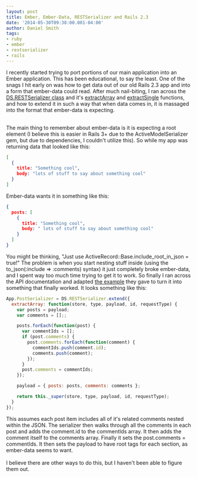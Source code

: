 ```yaml
---
layout: post
title: Ember, Ember-Data, RESTSerializer and Rails 2.3
date: '2014-05-30T09:38:00.001-04:00'
author: Daniel Smith
tags:
- ruby
- ember
- restserializer
- rails
---
```


I recently started trying to port portions of our main application into an Ember application. This has been educational, to say the least. One of the snags I hit early on was how to get data out of our old Rails 2.3 app and into a form that ember-data could read. After much nail-biting, I ran across the <a href="http://emberjs.com/api/data/classes/DS.RESTSerializer.html" target="_blank">DS.RESTSerializer class</a> and it's <a href="http://emberjs.com/api/data/classes/DS.RESTSerializer.html#method_extractArray" target="_blank">extractArray</a> and <a href="http://emberjs.com/api/data/classes/DS.RESTSerializer.html#method_extractSingle" target="_blank">extractSingle</a> functions, and how to extend it in such a way that when data comes in, it is massaged into the format that ember-data is expecting.<br /><br />

The main thing to remember about ember-data is it is expecting a root element (I believe this is easier in Rails 3+ due to the ActiveModelSerializer gem, but due to dependencies, I couldn't utilize this). So while my app was returning data that looked like this:

```json
[
  {
    title: "Something cool",
    body: "lots of stuff to say about something cool"
  }
]
```
Ember-data wants it in something like this:

```json
{
  posts: [
    {
      title: "Something cool",
      body: " lots of stuff to say about something cool"
    }
  ]
}
```

You might be thinking, "Just use ActiveRecord::Base.include_root_in_json = true!" The problem is when you start nesting stuff inside (using the to_json(:include =&gt; :comments) syntax) it just completely broke ember-data, and I spent way too much time trying to get it to work. So finally I ran across the API documentation and adapted <a href="http://emberjs.com/api/data/classes/DS.RESTSerializer.html#method_extractArray" target="_blank">the example</a> they gave to turn it into something that finally worked. It looks something like this:

```javascript
App.PostSerializer = DS.RESTSerializer.extend({
  extractArray: function(store, type, payload, id, requestType) {
    var posts = payload;
    var comments = [];;

    posts.forEach(function(post) {
      var commentIds = [];
      if (post.comments) {
        post.comments.forEach(function(comment) {
          commentIds.push(comment.id);
          comments.push(comment);
        });
      }
      post.comments = commentIds;
    });

    payload = { posts: posts, comments: comments };

    return this._super(store, type, payload, id, requestType);
  }
});
```

This assumes each post item includes all of it's related comments nested within the JSON. The serializer then walks through all the comments in each post and adds the comment.id to the commentIds array. It then adds the comment itself to the comments array. Finally it sets the post.comments = commentIds. It then sets the payload to have root tags for each section, as ember-data seems to want.<br /><br />I believe there are other ways to do this, but I haven't been able to figure them out.
